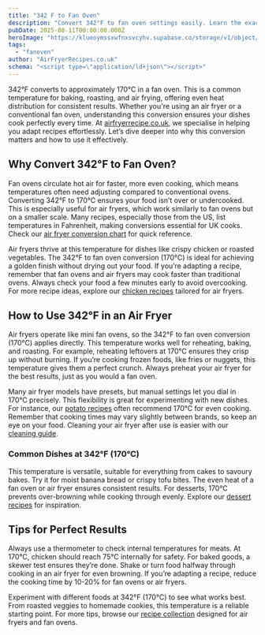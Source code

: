 ```yaml
---
title: "342 F to Fan Oven"
description: "Convert 342°F to fan oven settings easily. Learn the exact temperature and how it works for air fryers and electric ovens in the UK."
pubDate: 2025-08-11T00:00:00.000Z
heroImage: "https://klueoymssxwfnxsvcyhv.supabase.co/storage/v1/object/public/md/342-f-to-fan-oven-b0372b79.png"
tags:
  - "fanoven"
author: "AirFryerRecipes.co.uk"
schema: "<script type=\"application/ld+json\"></script>"
---
```


<p>342°F converts to approximately 170°C in a fan oven. This is a common temperature for baking, roasting, and air frying, offering even heat distribution for consistent results. Whether you're using an air fryer or a conventional fan oven, understanding this conversion ensures your dishes cook perfectly every time. At <a href=https://www.airfryerrecipe.co.uk>airfryerrecipe.co.uk</a>, we specialise in helping you adapt recipes effortlessly. Let’s dive deeper into why this conversion matters and how to use it effectively.</p>

<h2>Why Convert 342°F to Fan Oven?</h2>
<p>Fan ovens circulate hot air for faster, more even cooking, which means temperatures often need adjusting compared to conventional ovens. Converting 342°F to 170°C ensures your food isn’t over or undercooked. This is especially useful for air fryers, which work similarly to fan ovens but on a smaller scale. Many recipes, especially those from the US, list temperatures in Fahrenheit, making conversions essential for UK cooks. Check our <a href=https://www.airfryerrecipe.co.uk/air-fryer-conversion-chart>air fryer conversion chart</a> for quick reference.</p>

<p>Air fryers thrive at this temperature for dishes like crispy chicken or roasted vegetables. The 342°F to fan oven conversion (170°C) is ideal for achieving a golden finish without drying out your food. If you’re adapting a recipe, remember that fan ovens and air fryers may cook faster than traditional ovens. Always check your food a few minutes early to avoid overcooking. For more recipe ideas, explore our <a href=https://www.airfryerrecipe.co.uk/recipe-category/chicken>chicken recipes</a> tailored for air fryers.</p>

<h2>How to Use 342°F in an Air Fryer</h2>
<p>Air fryers operate like mini fan ovens, so the 342°F to fan oven conversion (170°C) applies directly. This temperature works well for reheating, baking, and roasting. For example, reheating leftovers at 170°C ensures they crisp up without burning. If you’re cooking frozen foods, like fries or nuggets, this temperature gives them a perfect crunch. Always preheat your air fryer for the best results, just as you would a fan oven.</p>

<p>Many air fryer models have presets, but manual settings let you dial in 170°C precisely. This flexibility is great for experimenting with new dishes. For instance, our <a href=https://www.airfryerrecipe.co.uk/recipe-category/potatoes>potato recipes</a> often recommend 170°C for even cooking. Remember that cooking times may vary slightly between brands, so keep an eye on your food. Cleaning your air fryer after use is easier with our <a href=https://www.airfryerrecipe.co.uk/air-fryer-cleaner>cleaning guide</a>.</p>

<h3>Common Dishes at 342°F (170°C)</h3>
<p>This temperature is versatile, suitable for everything from cakes to savoury bakes. Try it for moist banana bread or crispy tofu bites. The even heat of a fan oven or air fryer ensures consistent results. For desserts, 170°C prevents over-browning while cooking through evenly. Explore our <a href=https://www.airfryerrecipe.co.uk/recipe-category/dessert>dessert recipes</a> for inspiration.</p>

<h2>Tips for Perfect Results</h2>
<p>Always use a thermometer to check internal temperatures for meats. At 170°C, chicken should reach 75°C internally for safety. For baked goods, a skewer test ensures they’re done. Shake or turn food halfway through cooking in an air fryer for even browning. If you’re adapting a recipe, reduce the cooking time by 10-20% for fan ovens or air fryers.</p>

<p>Experiment with different foods at 342°F (170°C) to see what works best. From roasted veggies to homemade cookies, this temperature is a reliable starting point. For more tips, browse our <a href=https://www.airfryerrecipe.co.uk/recipes>recipe collection</a> designed for air fryers and fan ovens.</p>